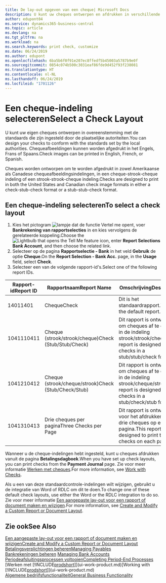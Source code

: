 ```yaml
---
title: De lay-out opgeven van een cheque| Microsoft Docs
description: U kunt uw cheques ontwerpen en afdrukken in verschillende indelingen, om te voldoen aan standaards.
author: edupont04
ms.service: dynamics365-business-central
ms.topic: article
ms.devlang: na
ms.tgt_pltfrm: na
ms.workload: na
ms.search.keywords: print check, customize
ms.date: 06/24/2019
ms.author: edupont
ms.openlocfilehash: 6ba5b6f0f91e207ec8ffedf5b45003a5787b9e0f
ms.sourcegitcommit: 0854c074b500c3031eaf86fde9d452f93f238081
ms.translationtype: HT
ms.contentlocale: nl-NL
ms.lasthandoff: 06/24/2019
ms.locfileid: "1701126"
---
```

# <a name="select-a-check-layout"></a><span data-ttu-id="275a7-103">Een cheque-indeling selecteren</span><span class="sxs-lookup"><span data-stu-id="275a7-103">Select a Check Layout</span></span>
<span data-ttu-id="275a7-104">U kunt uw eigen cheques ontwerpen in overeenstemming met de standaards die zijn ingesteld door de plaatselijke autoriteiten.</span><span class="sxs-lookup"><span data-stu-id="275a7-104">You can design your checks to conform with the standards set by the local authorities.</span></span> <span data-ttu-id="275a7-105">Chequeafbeeldingen kunnen worden afgedrukt in het Engels, Frans of Spaans.</span><span class="sxs-lookup"><span data-stu-id="275a7-105">Check images can be printed in English, French, or Spanish.</span></span>

<span data-ttu-id="275a7-106">Cheques worden ontworpen om te worden afgedrukt in zowel Amerikaanse als Canadese chequeafbeeldingsindelingen, in een cheque-strook-cheque indeling of een strook-strook-cheque indeling.</span><span class="sxs-lookup"><span data-stu-id="275a7-106">Checks are designed to print in both the United States and Canadian check image formats in either a check-stub-check format or a stub-stub-check format.</span></span>

## <a name="to-select-a-check-layout"></a><span data-ttu-id="275a7-107">Een cheque-indeling selecteren</span><span class="sxs-lookup"><span data-stu-id="275a7-107">To select a check layout</span></span>
1. <span data-ttu-id="275a7-108">Kies het pictogram ![lampje dat de functie Vertel me opent](media/ui-search/search_small.png "Vertel me wat u wilt doen"), voer **Bankrekening van rapportselecties** in en kies vervolgens de gerelateerde koppeling.</span><span class="sxs-lookup"><span data-stu-id="275a7-108">Choose the ![Lightbulb that opens the Tell Me feature](media/ui-search/search_small.png "Tell me what you want to do") icon, enter **Report Selections Bank Account**, and then choose the related link.</span></span>
2. <span data-ttu-id="275a7-109">Selecteer op de pagina **Rapportselectie - Bank** in het veld **Gebruik** de optie **Cheque**.</span><span class="sxs-lookup"><span data-stu-id="275a7-109">On the **Report Selection - Bank Acc.** page, in the **Usage** field, select **Check**.</span></span>
3. <span data-ttu-id="275a7-110">Selecteer een van de volgende rapport-id's.</span><span class="sxs-lookup"><span data-stu-id="275a7-110">Select one of the following report IDs.</span></span>

| <span data-ttu-id="275a7-111">Rapport-id</span><span class="sxs-lookup"><span data-stu-id="275a7-111">Report ID</span></span> | <span data-ttu-id="275a7-112">Rapportnaam</span><span class="sxs-lookup"><span data-stu-id="275a7-112">Report Name</span></span> | <span data-ttu-id="275a7-113">Omschrijving</span><span class="sxs-lookup"><span data-stu-id="275a7-113">Description</span></span> |
| --- | --- | --- |
| <span data-ttu-id="275a7-114">1401</span><span class="sxs-lookup"><span data-stu-id="275a7-114">1401</span></span> |<span data-ttu-id="275a7-115">Cheque</span><span class="sxs-lookup"><span data-stu-id="275a7-115">Check</span></span> |<span data-ttu-id="275a7-116">Dit is het standaardrapport.</span><span class="sxs-lookup"><span data-stu-id="275a7-116">This is the default report.</span></span> |
| <span data-ttu-id="275a7-117">10411</span><span class="sxs-lookup"><span data-stu-id="275a7-117">10411</span></span> |<span data-ttu-id="275a7-118">Cheque (strook/strook/cheque)</span><span class="sxs-lookup"><span data-stu-id="275a7-118">Check (Stub/Stub/Check)</span></span> |<span data-ttu-id="275a7-119">Dit rapport is ontworpen om cheques af te drukken in de indeling strook/strook/cheque.</span><span class="sxs-lookup"><span data-stu-id="275a7-119">This report is designed to print checks in a stub/stub/check format.</span></span> |
| <span data-ttu-id="275a7-120">10412</span><span class="sxs-lookup"><span data-stu-id="275a7-120">10412</span></span> |<span data-ttu-id="275a7-121">Cheque (strook/cheque/strook)</span><span class="sxs-lookup"><span data-stu-id="275a7-121">Check (Stub/Check/Stub)</span></span> |<span data-ttu-id="275a7-122">Dit rapport is ontworpen om cheques af te drukken in de indeling strook/cheque/strook.</span><span class="sxs-lookup"><span data-stu-id="275a7-122">This report is designed to print checks in a stub/check/stub format.</span></span> |
| <span data-ttu-id="275a7-123">10413</span><span class="sxs-lookup"><span data-stu-id="275a7-123">10413</span></span> |<span data-ttu-id="275a7-124">Drie cheques per pagina</span><span class="sxs-lookup"><span data-stu-id="275a7-124">Three Checks per Page</span></span> |<span data-ttu-id="275a7-125">Dit rapport is ontworpen voor het afdrukken van drie cheques op elke pagina.</span><span class="sxs-lookup"><span data-stu-id="275a7-125">This report is designed to print three checks on each page.</span></span> |

<span data-ttu-id="275a7-126">Wanneer u de cheque-indelingen hebt ingesteld, kunt u cheques afdrukken vanuit de pagina **Betalingsdagboek**.</span><span class="sxs-lookup"><span data-stu-id="275a7-126">When you have set up check layouts, you can print checks from the **Payment Journal** page.</span></span> <span data-ttu-id="275a7-127">Zie voor meer informatie [Werken met cheques](payables-how-work-checks.md).</span><span class="sxs-lookup"><span data-stu-id="275a7-127">For more information, see [Work with Checks](payables-how-work-checks.md).</span></span>

<span data-ttu-id="275a7-128">Als u een van deze standaardcontrole-indelingen wilt wijzigen, gebruikt u de integratie van Word of RDLC om dit te doen.</span><span class="sxs-lookup"><span data-stu-id="275a7-128">To change one of these default check layouts, use either the Word or the RDLC integration to do so.</span></span> <span data-ttu-id="275a7-129">Zie voor meer informatie [Een aangepaste lay-out voor een rapport of document maken en wijzigen](ui-how-create-custom-report-layout.md).</span><span class="sxs-lookup"><span data-stu-id="275a7-129">For more information, see [Create and Modify a Custom Report or Document Layout](ui-how-create-custom-report-layout.md).</span></span>

## <a name="see-also"></a><span data-ttu-id="275a7-130">Zie ook</span><span class="sxs-lookup"><span data-stu-id="275a7-130">See Also</span></span>
[<span data-ttu-id="275a7-131">Een aangepaste lay-out voor een rapport of document maken en wijzigen</span><span class="sxs-lookup"><span data-stu-id="275a7-131">Create and Modify a Custom Report or Document Layout</span></span>](ui-how-create-custom-report-layout.md)  
[<span data-ttu-id="275a7-132">Betalingsverplichtingen beheren</span><span class="sxs-lookup"><span data-stu-id="275a7-132">Managing Payables</span></span>](payables-manage-payables.md)  
<span data-ttu-id="275a7-133">[Bankrekeningen beheren](bank-manage-bank-accounts.md) </span><span class="sxs-lookup"><span data-stu-id="275a7-133">[Managing Bank Accounts](bank-manage-bank-accounts.md) </span></span>  
[<span data-ttu-id="275a7-134">Periodeafsluitingsprocessen voltooien</span><span class="sxs-lookup"><span data-stu-id="275a7-134">Completing Period-End Processes</span></span>](year-how-complete-period-end-processes.md)  
<span data-ttu-id="275a7-135">[Werken met [!INCLUDE[prodshort](includes/prodshort.md)]](ui-work-product.md)</span><span class="sxs-lookup"><span data-stu-id="275a7-135">[Working with [!INCLUDE[prodshort](includes/prodshort.md)]](ui-work-product.md)</span></span>  
[<span data-ttu-id="275a7-136">Algemene bedrijfsfunctionaliteit</span><span class="sxs-lookup"><span data-stu-id="275a7-136">General Business Functionality</span></span>](ui-across-business-areas.md)
